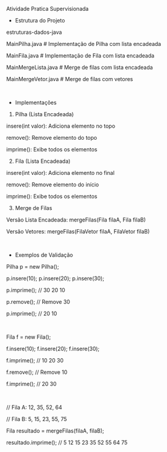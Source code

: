 Atividade Pratica Supervisionada

 - Estrutura do Projeto
   
estruturas-dados-java

MainPilha.java            # Implementação de Pilha com lista encadeada

MainFila.java             # Implementação de Fila com lista encadeada

MainMergeLista.java       # Merge de filas com lista encadeada

MainMergeVetor.java       # Merge de filas com vetores

<br>

 - Implementações
   
1. Pilha (Lista Encadeada)
   
insere(int valor): Adiciona elemento no topo

remove(): Remove elemento do topo

imprime(): Exibe todos os elementos

2. Fila (Lista Encadeada)
   
insere(int valor): Adiciona elemento no final

remove(): Remove elemento do início

imprime(): Exibe todos os elementos

3. Merge de Filas
   
Versão Lista Encadeada: mergeFilas(Fila filaA, Fila filaB)

Versão Vetores: mergeFilas(FilaVetor filaA, FilaVetor filaB)

<br>

 - Exemplos de Validação
   
Pilha p = new Pilha();

p.insere(10); p.insere(20); p.insere(30);

p.imprime();  // 30 20 10

p.remove();   // Remove 30

p.imprime();  // 20 10

<br>

Fila f = new Fila();

f.insere(10); f.insere(20); f.insere(30);

f.imprime();  // 10 20 30

f.remove();   // Remove 10

f.imprime();  // 20 30

<br>

// Fila A: 12, 35, 52, 64

// Fila B: 5, 15, 23, 55, 75

Fila resultado = mergeFilas(filaA, filaB);

resultado.imprime(); // 5 12 15 23 35 52 55 64 75
